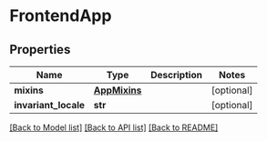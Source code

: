# FrontendApp


## Properties
Name | Type | Description | Notes
------------ | ------------- | ------------- | -------------
**mixins** | [**AppMixins**](AppMixins.md) |  | [optional] 
**invariant_locale** | **str** |  | [optional] 

[[Back to Model list]](../README.md#documentation-for-models) [[Back to API list]](../README.md#documentation-for-api-endpoints) [[Back to README]](../README.md)


